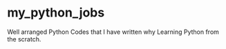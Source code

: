 # my_python_jobs
Well arranged Python Codes that I have written why Learning Python from the scratch.   
